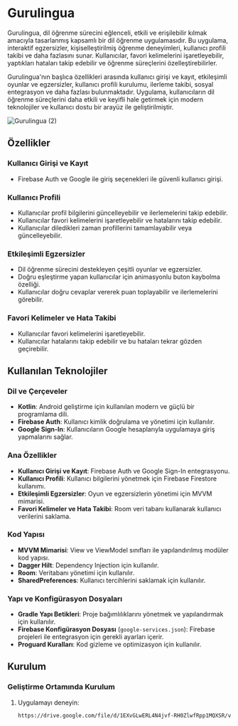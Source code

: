 # Gurulingua

Gurulingua, dil öğrenme sürecini eğlenceli, etkili ve erişilebilir kılmak amacıyla tasarlanmış kapsamlı bir dil öğrenme uygulamasıdır. Bu uygulama, interaktif egzersizler, kişiselleştirilmiş öğrenme deneyimleri, kullanıcı profili takibi ve daha fazlasını sunar. Kullanıcılar, favori kelimelerini işaretleyebilir, yaptıkları hataları takip edebilir ve öğrenme süreçlerini özelleştirebilirler.

Gurulingua'nın başlıca özellikleri arasında kullanıcı girişi ve kayıt, etkileşimli oyunlar ve egzersizler, kullanıcı profili kurulumu, ilerleme takibi, sosyal entegrasyon ve daha fazlası bulunmaktadır. Uygulama, kullanıcıların dil öğrenme süreçlerini daha etkili ve keyifli hale getirmek için modern teknolojiler ve kullanıcı dostu bir arayüz ile geliştirilmiştir.

![Gurulingua (2)](https://github.com/serhattastan/Gurulingua-Presentation/assets/87541365/cc4d3211-6df9-4f31-9f78-a5f41edbecfe)

## Özellikler

### Kullanıcı Girişi ve Kayıt
- Firebase Auth ve Google ile giriş seçenekleri ile güvenli kullanıcı girişi.

### Kullanıcı Profili
- Kullanıcılar profil bilgilerini güncelleyebilir ve ilerlemelerini takip edebilir.
- Kullanıcılar favori kelimelerini işaretleyebilir ve hatalarını takip edebilir.
- Kullanıcılar diledikleri zaman profillerini tamamlayabilir veya güncelleyebilir.

### Etkileşimli Egzersizler
- Dil öğrenme sürecini destekleyen çeşitli oyunlar ve egzersizler.
- Doğru eşleştirme yapan kullanıcılar için animasyonlu buton kaybolma özelliği.
- Kullanıcılar doğru cevaplar vererek puan toplayabilir ve ilerlemelerini görebilir.

### Favori Kelimeler ve Hata Takibi
- Kullanıcılar favori kelimelerini işaretleyebilir.
- Kullanıcılar hatalarını takip edebilir ve bu hataları tekrar gözden geçirebilir.

## Kullanılan Teknolojiler

### Dil ve Çerçeveler
- **Kotlin**: Android geliştirme için kullanılan modern ve güçlü bir programlama dili.
- **Firebase Auth**: Kullanıcı kimlik doğrulama ve yönetimi için kullanılır.
- **Google Sign-In**: Kullanıcıların Google hesaplarıyla uygulamaya giriş yapmalarını sağlar.

### Ana Özellikler
- **Kullanıcı Girişi ve Kayıt**: Firebase Auth ve Google Sign-In entegrasyonu.
- **Kullanıcı Profili**: Kullanıcı bilgilerini yönetmek için Firebase Firestore kullanımı.
- **Etkileşimli Egzersizler**: Oyun ve egzersizlerin yönetimi için MVVM mimarisi.
- **Favori Kelimeler ve Hata Takibi**: Room veri tabanı kullanarak kullanıcı verilerini saklama.

### Kod Yapısı
- **MVVM Mimarisi**: View ve ViewModel sınıfları ile yapılandırılmış modüler kod yapısı.
- **Dagger Hilt**: Dependency Injection için kullanılır.
- **Room**: Veritabanı yönetimi için kullanılır.
- **SharedPreferences**: Kullanıcı tercihlerini saklamak için kullanılır.

### Yapı ve Konfigürasyon Dosyaları
- **Gradle Yapı Betikleri**: Proje bağımlılıklarını yönetmek ve yapılandırmak için kullanılır.
- **Firebase Konfigürasyon Dosyası** (`google-services.json`): Firebase projeleri ile entegrasyon için gerekli ayarları içerir.
- **Proguard Kuralları**: Kod gizleme ve optimizasyon için kullanılır.

## Kurulum

### Geliştirme Ortamında Kurulum

1. Uygulamayı deneyin:
   ```bash
   https://drive.google.com/file/d/1EXvGLwERL4N4jvf-RH0ZlwfRpp1MQXSR/view?usp=drive_link
   
